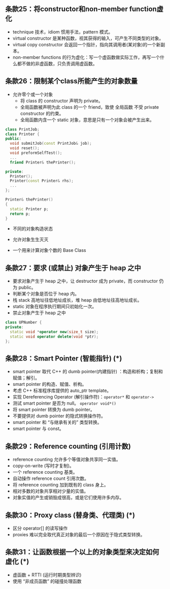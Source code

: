 <!--
 * @Author: Clark
 * @Email: haixuanwoTxh@gmail.com
 * @Date: 2024-11-14 13:41:32
 * @LastEditors: Clark
 * @LastEditTime: 2024-11-14 13:49:48
 * @Description: file content
-->

## 条款25：将constructor和non-member function虚化

* technique 技术，idiom 惯用手法，pattern 模式。
* virtual constructor 是某种函数，视其获得的输入，可产生不同类型的对象。
* virtual copy constructor 会返回一个指针，指向其调用者(某对象)的一个新副本。
* non-member functions 的行为虚化：写一个虚函数做实际工作，再写一个什么都不做的非虚函数，只负责调用虚函数。


## 条款26：限制某个class所能产生的对象数量

+ 允许零个或一个对象
  - 将 class 的 constructor 声明为 private。
  - 全局函数被声明为此 class 的一个 friend，致使 全局函数 不受 private constructor 的约束。
  - 全局函数内含一个 static 对象，意思是只有一个对象会被产生出来。

```cpp
class PrintJob;
class Printer {
public:
  void submitJob(const PrintJob& job);
  void reset();
  void preformSelfTest();
  ...
  friend Printer& thePrinter();

private:
  Printer();
  Printer(const Printer& rhs);
  ...
};

Printer& thePrinter()
{
  static Printer p;
  return p;
}
```

+ 不同的对象构造状态

+ 允许对象生生灭灭

+ 一个用来计算对象个数的 Base Class


## 条款27：要求 (或禁止) 对象产生于 heap 之中

* 要求对象产生于 heap 之中，让 destructor 成为 private，而 constructor 仍为 public。
* 判断某个对象是否位于 heap 内。
* 栈 stack 高地址往低地址成长，堆 heap 由低地址往高地址成长。
* static 对象在程序执行期间只初始化一次。
* 禁止对象产生于 heap 之中
```cpp
class UPNumber {
private:
  static void *operator new(size_t size);
  static void operator delete(void *ptr);
};
```

## 条款28：Smart Pointer (智能指针) (*)

* smart pointer 取代 C++ 的 dumb pointer(内建指针) ：构造和析构；复制和赋值；解引。
* smart pointer 的构造、赋值、析构。
* 考虑 C++ 标准程序库提供的 auto_ptr template。
* 实现 Dereferencing Operator (解引操作符)：`operator*` 和 `operator->`
* 测试 smart pointer 是否为 null。
  `operator void*()`
* 将 smart pointer 转换为 dumb pointer。
* 不要提供对 dumb pointer 的隐式转换操作符。
* smart pointer 和 “与继承有关的” 类型转换。
* smart pointer 与 const。


## 条款29：Reference counting (引用计数)

* reference counting 允许多个等值对象共享同一实值。
* copy-on-write (写时才复制)。
* 一个 reference counting 基类。
* 自动操作 reference count 引用次数。
* 将 reference counting 加到既有的 class 身上。
* 相对多数的对象共享相对少量的实值。
* 对象实值的产生或销毁成很高，或是它们使用许多内存。


## 条款30：Proxy class (替身类、代理类) (*)

* 区分 operator[] 的读写操作
* proxies 难以完全取代真正对象的最后一个原因在于隐式类型转换。


## 条款31：让函数根据一个以上的对象类型来决定如何虚化 (*)

* 虚函数 + RTTI (运行时期类型辨识)
* 使用 “非成员函数” 的碰撞处理函数
